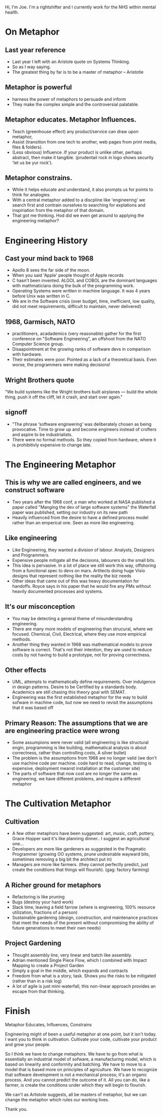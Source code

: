 Hi, I'm Joe. I'm a rightshifter and I currently work for the NHS within mental health.

On Metaphor 
===========

## Last year reference
* Last year I left with an Aristole quote on Systems Thinking.
* So as I way saying.
* The greatest thing by far is to be a master of metaphor – Aristotle

## Metaphor is powerful
 * harness the power of metaphors to persuade and inform
 * They make the complex simple and the controversial palatable.

## Metaphor educates. Metaphor Influences. 
 * Teach (greenhouse effect) any product/service can draw upon metaphor, 
 * Assist (transition from one tech to another, web pages from print media, files & folders). 
 * (Less obvious) Influence .If your product is unlike other, perhaps abstract, then make it tangible. (prudentail rock in logo shows security 'let us be yur rock'). 

## Metaphor constrains.
 * While it helps educate and understand, it also prompts us for points to think for analogies.
 * With a central metaphor added to a discpline like 'engineering' we search first and contrain ourselves to searching for explations and inspiriation from the metaphor of that domain. 
 * That got me thinking. Hod did we even get around to applying the engineering metaphor?

Engineering History
===================

## Cast your mind back to 1968
 * Apollo 8 sees the far side of the moon.
 * When you said 'Apple' people thought of Apple records 
 * C hasn't been invented. ALGOL and COBOL are the dominant languages with mathmaticians doing the bulk of the programming work.
 * Operating Systems were written in machine language. It was 4 years before Unix was written in C.
 * We are in the Software crisis (over budget, time, inefficient, low quality, did not meet requirements, difficult to maintain, never delivered)

## 1968, Garmisch, NATO
 * practitioners, acadademics (very reasonable) gather for the first conference on "Software Engineering", an offshoot from the NATO Computer Science group.
 * Disaapointment at the growing ranks of software devs in comparison with hardware.
 * Their estimates were poor. Pointed as a lack of a theoretical basis. Even worse, the programmers were making decisions!

## Wright Brothers quote
"We build systems like the Wright brothers built airplanes — build the whole thing, push it off the cliff, let it crash, and start over again."

## signoff
 * "The phrase ‘software engineering’ was deliberately chosen as being provocative. Time to grow up and become engineers instead of crofters and aspire to be industrialists.
 * There were no formal methods. So they copied from hardware, where it is prohibitivly expensive to change late.

The Engineering Metaphor
========================

## This is why we are called engineers, and we construct software
 * Two years after the 1968 conf, a man who worked at NASA published a paper called "Manging the dev of large software systems" the Waterfall paper was published, setting our industry on its new path
 * Heavily influenced from the desire to have a defined process model rather than an emperical one. Seen as more like engineering.

## Like engineering
 * Like Engineering, they wanted a division of labour. Analysts, Designers and Programmers.
 * Expensive people mitigate all the decisions, labourers do the small bits.
 * This idea is pervasive. In a lot of place we still work this way, offshoring from a functional spec to devs on mars. Artitects doing huge Visio designs that represent nothing like the reality the biz needs
 * Other ideas that came out of this was heavy documentation for handoffs. Royce says in his paper that he would fire any PMs without heavily documented processes and systems.

## It's our misconception
 * You may be detecting a general theme of misunderstanding engineering. 
 * There are many more models of engineering than strucural, where we focused. Chemical, Civil, Electrical, where they use more empirical methods.
 * Another thing they wanted in 1968 was mathematical models to prove software is correct. That's not their intention, they are used to reduce costs by not having to build a prototype, not for proving correctness. 

## Other effects
 * UML, attempts to mathematically define requirements. Over indulgence in design patterns. Desire to be Certified by a standards body. Academics are still chasing this theory goal with SEMAT.
 * Engineering was the first established metaphor for the way to build sofware in machine code, but now we need to revisit the assumptions that it was based off

## Primary Reason: The assumptions that we are are engineering practice were wrong
 * Some assumpions were never valid (all engineering is like structural engin, programming is like building, mathematical analysis is about correctness, rather than controlling costs, A silver bullet)
 * The problem is the assumptions from 1968 are no longer valid (we don't use machine code per machine. code hard to read, change, testing is expensive, deployment meanst installation at the customer site)
 * The parts of software that now cost are no longer the same as engineering, we have different problems, and require a different metaphor

The Cultivation Metaphor
========================

## Cultivation
 * A few other metaphors have been suggested: art, music, craft, pottery, Grace Hopper said it's like planning dinner.. I suggest an agricultural one...
 * Developers are more like gardeners as suggested in the Pragmatic Programmer (growing OO systems, prune undesirable wayward bits, sometimes removing a big bit the architect put in)
 * Managers are more like farmers. (they cannot perfectly predict, just create the conditions that things will flourish). (gag: factory farming)

## A Richer ground for metaphors
 * Refactoring is like pruning
 * Bugs (destroy your hard work)
 * Slack time, leaving a field farrow (where is engineering, 100% resource utilization, fractions of a person)
 * Sustainable gardening (design, construction, and maintenance practices that meet the needs of the present without compromising the ability of future generations to meet their own needs)

## Project Gardening
 * Thought assembly line, very linear and batch like assembly.
 * Adrian mentioned Single Piece Flow, which I combined with Impact Mapping to create a Project Garden
 * Simply a goal in the middle, which expands and contracts
 * Freedom from what is a story, task. Shows you the risks to be mitigated (rather than in a risk log)
 * A lot of agile is just mini-waterfall, this non-linear approach provides an escape from that thinking.

Finish
======

Metaphor Educates, Influences, Constrains

Engineering might of been a useful metaphor at one point, but it isn't today. I want you to think in cultivation. Cultivate your code, cultivate your product and grow your people.

So I think we have to change metaphors. We have to go from what is essentially an industrial model of sofware, a manufacturing model, which is based on linearity and conformity and batching. We have to move to a model that is based more on principles of agriculture. We have to recognize that software development is not a mechanical process; it's an organic process. And you cannot predict the outcome of it. All you can do, like a farmer, is create the conditions under which they will begin to flourish.

We can't as Artistole suggests, all be masters of metaphor, but we can change the metaphor which rules our working lives.

Thank you.
